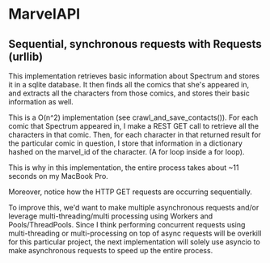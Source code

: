 # MarvelAPI
## Sequential, synchronous requests with Requests (urllib)

This implementation retrieves basic information about Spectrum and stores it in a sqlite database. It then finds all the comics that she's appeared in, and extracts all the characters from those comics, and stores their basic information as well.

This is a O(n^2) implementation (see crawl_and_save_contacts()). For each comic that Spectrum appeared in, I make a REST GET call to retrieve all the characters in that comic. Then, for each character in that returned result for the particular comic in question, I store that information in a dictionary hashed on the marvel_id of the character. (A for loop inside a for loop).

This is why in this implementation, the entire process takes about ~11 seconds on my MacBook Pro.

Moreover, notice how the HTTP GET requests are occurring sequentially.

To improve this, we'd want to make multiple asynchronous requests and/or leverage multi-threading/multi processing using Workers and Pools/ThreadPools. Since I think performing concurrent requests using multi-threading or multi-processing on top of async requests will be overkill for this particular project, the next implementation will solely use asyncio to make asynchronous requests to speed up the entire process.

